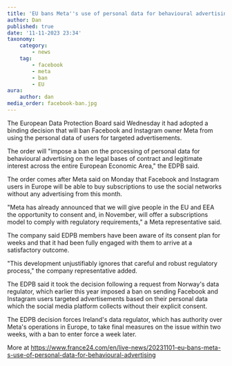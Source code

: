 ```yaml
---
title: 'EU bans Meta''s use of personal data for behavioural advertising'
author: Dan
published: true
date: '11-11-2023 23:34'
taxonomy:
    category:
        - news
    tag:
        - facebook
        - meta
        - ban
        - EU
aura:
    author: dan
media_order: facebook-ban.jpg
---
```


The European Data Protection Board said Wednesday it had adopted a binding decision that will ban Facebook and Instagram owner Meta from using the personal data of users for targeted advertisements. 

The order will "impose a ban on the processing of personal data for behavioural advertising on the legal bases of contract and legitimate interest across the entire European Economic Area," the EDPB said.

The order comes after Meta said on Monday that Facebook and Instagram users in Europe will be able to buy subscriptions to use the social networks without any advertising from this month.

"Meta has already announced that we will give people in the EU and EEA the opportunity to consent and, in November, will offer a subscriptions model to comply with regulatory requirements," a Meta representative said.

The company said EDPB members have been aware of its consent plan for weeks and that it had been fully engaged with them to arrive at a satisfactory outcome.

"This development unjustifiably ignores that careful and robust regulatory process," the company representative added.

The EDPB said it took the decision following a request from Norway's data regulator, which earlier this year imposed a ban on sending Facebook and Instagram users targeted advertisements based on their personal data which the social media platform collects without their explicit consent.

The EDPB decision forces Ireland's data regulator, which has authority over Meta's operations in Europe, to take final measures on the issue within two weeks, with a ban to enter force a week later.

More at https://www.france24.com/en/live-news/20231101-eu-bans-meta-s-use-of-personal-data-for-behavioural-advertising